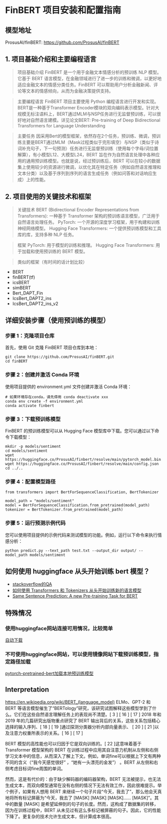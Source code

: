 # FinBERT 项目安装和配置指南

## 模型地址
ProsusAI/finBERT: https://github.com/ProsusAI/finBERT 



## 1. 项目基础介绍和主要编程语言
> 项目基础介绍
FinBERT 是一个用于金融文本情感分析的预训练 NLP 模型。它基于 BERT 语言模型，在金融领域进行了进一步的训练和微调，以更好地适应金融文本的情感分类任务。FinBERT 可以帮助用户分析金融新闻、评论等文本的情感倾向，从而为金融决策提供支持。

> 主要编程语言
FinBERT 项目主要使用 Python 编程语言进行开发和实现。BERT是一种基于Transformer Encoder模块的双向编码表示模型。针对大规模无标注语料上，BERT通过MLM与NSP任务进行无监督预训练，可以很好地对自然语言建模。详见论文BERT: Pre-training of Deep Bidirectional Transformers for Language Understanding


> 主要任务
因采用Bert的模型框架，依然存在2个任务，预训练、微调，预训练主要是BERT通过MLM（Mask过程类似于完形填空）与NSP（类似于诗词补充句子，下一句预测）任务进行无监督预训练（使用每个字母/词位置解算），有小模型L12、大模型L24，BERT 旨在作为自然语言处理中各种应用的通用预训练模型。也就是说，经过预训练后，BERT 可以在较小的数据集上使用较少的资源进行微调，以优化其在特定任务（例如自然语言推理和文本分类）以及基于序列到序列的语言生成任务（例如问答和对话响应生成）上的性能。



## 2. 项目使用的关键技术和框架

> 关键技术
BERT (Bidirectional Encoder Representations from Transformers): 一种基于 Transformer 架构的预训练语言模型，广泛用于自然语言处理任务。
PyTorch: 一个开源的深度学习框架，用于构建和训练神经网络模型。
Hugging Face Transformers: 一个提供预训练模型和工具库的库，支持多种 NLP 任务。

> 框架
PyTorch: 用于模型的训练和推理。
Hugging Face Transformers: 用于加载和使用预训练的 BERT 模型。


> 类似的框架（有时间的话计划比较）
- BERT
- finBERT(tf)
- icsBERT
- simBERT
- Bert_DAPT_Fin
- IcsBert_DAPT2_ins
- IcsBert_DAPT2_ins_v2


## 详细安装步骤（使用预训练的模型）


### 步骤 1：克隆项目仓库

首先，使用 Git 克隆 FinBERT 项目仓库到本地：

```shell
git clone https://github.com/ProsusAI/finBERT.git
cd finBERT
```

### 步骤 2：创建并激活 Conda 环境
使用项目提供的 environment.yml 文件创建并激活 Conda 环境：

```shell
# 如果环境存在conda，请先停用 conda deactivate xxx
conda env create -f environment.yml
conda activate finbert
```


### 步骤 3：下载预训练模型
FinBERT 的预训练模型可以从 Hugging Face 模型库中下载。您可以通过以下命令下载模型：
```
mkdir -p models/sentiment
cd models/sentiment
wget https://huggingface.co/ProsusAI/finbert/resolve/main/pytorch_model.bin
wget https://huggingface.co/ProsusAI/finbert/resolve/main/config.json
cd ../..
```

### 步骤 4：配置模型路径

```shell
from transformers import BertForSequenceClassification, BertTokenizer
 
model_path = "models/sentiment"
model = BertForSequenceClassification.from_pretrained(model_path)
tokenizer = BertTokenizer.from_pretrained(model_path)
```

### 步骤 5：运行预测示例代码

您可以使用项目提供的示例代码来测试模型的功能。例如，运行以下命令来执行情感分析：
```
python predict.py --text_path test.txt --output_dir output/ --model_path models/sentiment
```

## 如何使用 huggingface 从头开始​​训练 bert 模型？

- [stackoverflow的QA](https://stackoverflow.com/questions/69126923/how-to-train-a-bert-model-from-scratch-with-huggingface)
- [如何使用 Transformers 和 Tokenizers 从头开始​​训练新的语言模型](https://huggingface.co/blog/how-to-train)
- [Same Sentence Prediction: A new Pre-training Task for BERT](https://github.com/kaansonmezoz/bert-same-sentence-prediction)


## 特殊情况

### 使用huggingface网站连接可用情况，比较简单
[自动下载](https://huggingface.co/yiyanghkust/finbert-tone-chinese/blob/main/vocab.txt)


### 不可使用huggingface网站，可以使用镜像网站下载预训练模型，指定路径加载
[pytorch-pretrained-bert加载本地预训练模型](https://blog.csdn.net/mch2869253130/article/details/105538245)

## Interpretation
https://en.wikipedia.org/wiki/BERT_(language_model)
ELMo、GPT-2 和 BERT 等语言模型催生了“BERTology”研究，该研究试图解释这些模型学到了什么。它们在这些自然语言理解任务上的表现尚不清楚。[ 3 ] [ 16 ] [ 17 ] 2018 年和 2019 年的几篇研究出版物重点研究了 BERT 输出背后的关系，这些关系包括精心选择的输入序列、[ 18 ] [ 19 ]通过探测分类器分析内部向量表示、 [ 20 ] [ 21 ]以及注意力权重所表示的关系。[ 16 ] [ 17 ]

BERT 模型的高性能也可以归因于它是双向训练的。[ 22 ]这意味着基于 Transformer 模型架构的 BERT 在训练过程中应用其自注意力机制从左侧和右侧学习文本中的信息，从而深入了解上下文。例如，单词fine可以根据上下文有两种不同的含义（“我今天感觉很好” ，“她有一头漂亮的金发”） 。BERT 从左侧和右侧考虑目标词fine周围的单词。

然而，这是有代价的：由于缺少解码器的编码器架构，BERT 无法被提示，也无法生成文本，而双向模型通常在没有右侧的情况下无法有效工作，因此很难提示。举个例子，如果有人想用 BERT 来继续一个句子片段“今天，我去了”，那么他会天真地将所有标记屏蔽为“今天，我去了 [MASK] [MASK] [MASK]...... [MASK]”。其中的数量 [MASK] 是希望延伸到的句子的长度。然而，这构成了数据集的转移，因为在训练过程中，BERT 从未见过有这么多标记被屏蔽的句子。因此，它的性能下降了。更复杂的技术允许生成文本，但计算成本很高。




